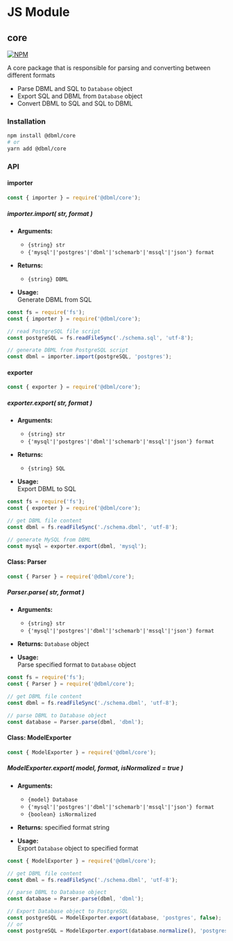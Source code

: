 # JS Module

## core

[![NPM](https://img.shields.io/npm/v/@dbml/core)](https://www.npmjs.com/package/@dbml/core)

A core package that is responsible for parsing and converting between different formats

* Parse DBML and SQL to `Database` object
* Export SQL and DBML from `Database` object
* Convert DBML to SQL and SQL to DBML

### Installation
```bash
npm install @dbml/core
# or
yarn add @dbml/core
```

### API

#### importer
```javascript
const { importer } = require('@dbml/core');
```

##### importer.import( str, format )

* **Arguments:**  
  * ```{string} str```
  * ```{'mysql'|'postgres'|'dbml'|'schemarb'|'mssql'|'json'} format```

* **Returns:** 
  * ```{string} DBML```

* **Usage:**  
Generate DBML from SQL

```javascript
const fs = require('fs');
const { importer } = require('@dbml/core');

// read PostgreSQL file script
const postgreSQL = fs.readFileSync('./schema.sql', 'utf-8');

// generate DBML from PostgreSQL script
const dbml = importer.import(postgreSQL, 'postgres');

```

#### exporter
```javascript
const { exporter } = require('@dbml/core');
```

##### exporter.export( str, format )

* **Arguments:**  
  * ```{string} str```
  * ```{'mysql'|'postgres'|'dbml'|'schemarb'|'mssql'|'json'} format```

* **Returns:** 
  * ```{string} SQL```

* **Usage:**  
Export DBML to SQL

```javascript
const fs = require('fs');
const { exporter } = require('@dbml/core');

// get DBML file content
const dbml = fs.readFileSync('./schema.dbml', 'utf-8');

// generate MySQL from DBML
const mysql = exporter.export(dbml, 'mysql');

```

#### Class: Parser

```javascript
const { Parser } = require('@dbml/core');
```

##### Parser.parse( str, format )
* **Arguments:**  
  * ```{string} str```
  * ```{'mysql'|'postgres'|'dbml'|'schemarb'|'mssql'|'json'} format```

* **Returns:** ```Database``` object

* **Usage:**  
Parse specified format to ```Database``` object

```javascript
const fs = require('fs');
const { Parser } = require('@dbml/core');

// get DBML file content
const dbml = fs.readFileSync('./schema.dbml', 'utf-8');

// parse DBML to Database object
const database = Parser.parse(dbml, 'dbml');
```

#### Class: ModelExporter

```javascript
const { ModelExporter } = require('@dbml/core');
```

##### ModelExporter.export( model, format, isNormalized = true )

* **Arguments:**  
  * ```{model} Database```
  * ```{'mysql'|'postgres'|'dbml'|'schemarb'|'mssql'|'json'} format```
  * ```{boolean} isNormalized```

* **Returns:** specified format string

* **Usage:**  
Export ```Database``` object to specified format

```javascript
const { ModelExporter } = require('@dbml/core');

// get DBML file content
const dbml = fs.readFileSync('./schema.dbml', 'utf-8');

// parse DBML to Database object
const database = Parser.parse(dbml, 'dbml');

// Export Database object to PostgreSQL
const postgreSQL = ModelExporter.export(database, 'postgres', false);
// or
const postgreSQL = ModelExporter.export(database.normalize(), 'postgres');
```